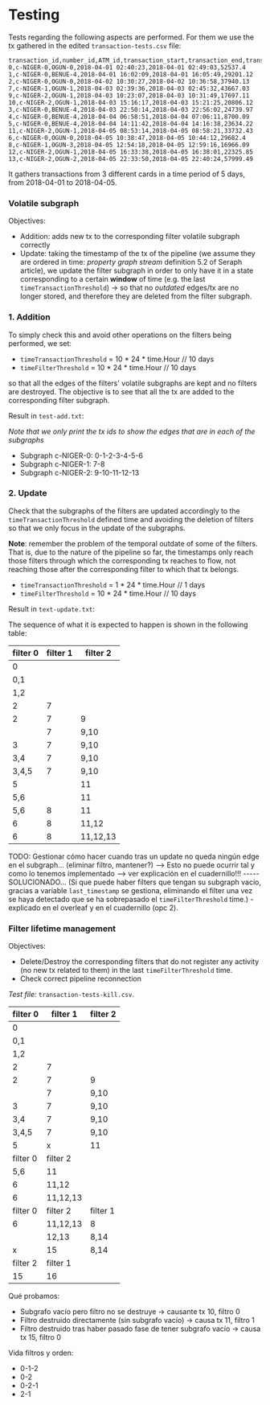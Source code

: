 # Testing

Tests regarding the following aspects are performed. For them we use the tx gathered in the edited 
`transaction-tests.csv` file:

```
transaction_id,number_id,ATM_id,transaction_start,transaction_end,transaction_amount
0,c-NIGER-0,OGUN-0,2018-04-01 02:40:23,2018-04-01 02:49:03,52537.4
1,c-NIGER-0,BENUE-4,2018-04-01 16:02:09,2018-04-01 16:05:49,29201.12
2,c-NIGER-0,OGUN-0,2018-04-02 10:30:27,2018-04-02 10:36:58,37940.13
7,c-NIGER-1,OGUN-1,2018-04-03 02:39:36,2018-04-03 02:45:32,43667.03
9,c-NIGER-2,OGUN-1,2018-04-03 10:23:07,2018-04-03 10:31:49,17697.11
10,c-NIGER-2,OGUN-1,2018-04-03 15:16:17,2018-04-03 15:21:25,20806.12
3,c-NIGER-0,BENUE-4,2018-04-03 22:50:14,2018-04-03 22:56:02,24739.97
4,c-NIGER-0,BENUE-4,2018-04-04 06:58:51,2018-04-04 07:06:11,8700.09
5,c-NIGER-0,BENUE-4,2018-04-04 14:11:42,2018-04-04 14:16:38,23634.22
11,c-NIGER-2,OGUN-1,2018-04-05 08:53:14,2018-04-05 08:58:21,33732.43
6,c-NIGER-0,OGUN-0,2018-04-05 10:38:47,2018-04-05 10:44:12,29682.4
8,c-NIGER-1,OGUN-3,2018-04-05 12:54:18,2018-04-05 12:59:16,16966.09
12,c-NIGER-2,OGUN-1,2018-04-05 16:33:38,2018-04-05 16:38:01,22325.85
13,c-NIGER-2,OGUN-2,2018-04-05 22:33:50,2018-04-05 22:40:24,57999.49
```

It gathers transactions from 3 different cards in a time period of 5 days, from 2018-04-01 to 2018-04-05.


### Volatile subgraph

Objectives:
- Addition: adds new tx to the corresponding filter volatile subgraph correctly
- Update: taking the timestamp of the tx of the pipeline (we assume they are ordered 
in time: *property graph stream* definition 5.2 of Seraph article), we update the filter
subgraph in order to only have it in a state corresponding to a certain **window** of time
(e.g. the last `timeTransactionThreshold`) -> so that no *outdated* edges/tx are no longer stored, and therefore they are deleted from the filter subgraph.

### 1. Addition

To simply check this and avoid other operations on the filters being performed, we set:

- `timeTransactionThreshold` = 10 * 24 * time.Hour // 10 days
- `timeFilterThreshold` = 10 * 24 * time.Hour      // 10 days 

so that all the edges of the filters' volatile subgraphs are kept and no filters are destroyed.
The objective is to see that all the tx are added to the corresponding filter subgraph.

Result in `test-add.txt`:

*Note that we only print the tx ids to show the edges that are in each of the subgraphs*

- Subgraph c-NIGER-0: 0-1-2-3-4-5-6
- Subgraph c-NIGER-1: 7-8
- Subgraph c-NIGER-2: 9-10-11-12-13

### 2. Update

Check that the subgraphs of the filters are updated accordingly to the `timeTransactionThreshold` defined time and avoiding the deletion of filters so that
we only focus in the update of the subgraphs. 

**Note**: remember the problem of the temporal outdate of some of the filters. That is,
due to the nature of the pipeline so far, the timestamps only reach those filters through which the corresponding tx reaches to flow, not reaching those after the corresponding filter to which that tx belongs.

- `timeTransactionThreshold` = 1 * 24 * time.Hour  // 1 days
- `timeFilterThreshold` = 10 * 24 * time.Hour      // 10 days 

Result in `text-update.txt`:

The sequence of what it is expected to happen is shown in the following table:

| filter 0 | filter 1 | filter 2 |
|----------|----------|----------|
| 0        |          |          |
| 0,1      |          |          |
| 1,2      |          |          |
| 2        | 7        |          |
| 2        | 7        | 9        |
|          | 7        | 9,10     |
| 3        | 7        | 9,10     |
| 3,4      | 7        | 9,10     |
| 3,4,5    | 7        | 9,10     |
| 5        |          | 11       |
| 5,6      |          | 11       |
| 5,6      | 8        | 11       |
| 6        | 8        | 11,12    |
| 6        | 8        | 11,12,13 |


TODO: Gestionar cómo hacer cuando tras un update no queda ningún edge en el subgraph...
(eliminar filtro, mantener?) --> Esto no puede ocurrir tal y como lo tenemos implementado
--> ver explicación en el cuadernillo!!!  ----- SOLUCIONADO... (Si que puede haber filters que 
tengan su subgraph vacío, gracias a variable `last_timestamp` se gestiona, eliminando el filter una
vez se haya detectado que se ha sobrepasado el `timeFilterThreshold` time.) - explicado en el overleaf
y en el cuadernillo (opc 2).


### Filter lifetime management

Objectives:
- Delete/Destroy the corresponding filters that do not register any activity (no new tx related to them) in the last `timeFilterThreshold` time. 
- Check correct pipeline reconnection


*Test file:* `transaction-tests-kill.csv`.

| filter 0 | filter 1 | filter 2 |
|----------|----------|----------|
| 0        |          |          |
| 0,1      |          |          |
| 1,2      |          |          |
| 2        | 7        |          |
| 2        | 7        | 9        |
|          | 7        | 9,10     |
| 3        | 7        | 9,10     |
| 3,4      | 7        | 9,10     |
| 3,4,5    | 7        | 9,10     |
| 5        | x        | 11       |
| filter 0 | filter 2 |          |
| 5,6      | 11       |          |
| 6        | 11,12    |          |
| 6        | 11,12,13 |          |
| filter 0 | filter 2 | filter 1 |
| 6        | 11,12,13 | 8        |
|          | 12,13    | 8,14     |
| x        | 15       | 8,14     |
| filter 2 | filter 1 |          |
| 15       | 16       |          |


Qué probamos:

- Subgrafo vacío pero filtro no se destruye -> causante tx 10, filtro 0
- Filtro destruido directamente (sin subgrafo vacío) -> causa tx 11, filtro 1
- Filtro destruido tras haber pasado fase de tener subgrafo vacío -> causa tx 15, filtro 0

Vida filtros y orden:
- 0-1-2
- 0-2
- 0-2-1
- 2-1